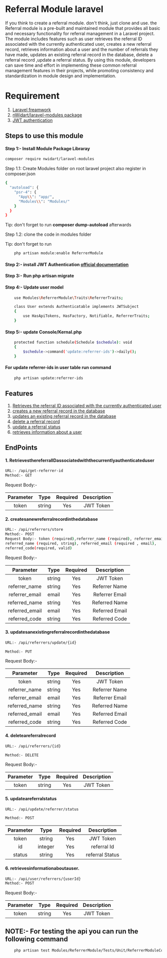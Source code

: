 # Referral Module laravel

If you think to create a referral module. don't think, just clone and use. the Referral module is a pre-built and maintained module that provides all basic and necessary functionality for referral management in a Laravel project. The module includes features such as user retrieves the referral ID associated with the currently authenticated user, creates a new referral record, retrieves information about a user and the number of referrals they have made, updates an existing referral record in the database, delete a referral record ,update a referral status. By using this module, developers can save time and effort in implementing these common referral management features in their projects, while promoting consistency and standardization in module design and implementation.

# Requirement

1. [Laravel freamwork](https://laravel.com/) 
2. [nWidart/laravel-modules package](https://nwidart.com/laravel-modules/v6/installation-and-setup)
3. [JWT authentication](https://jwt-auth.readthedocs.io/en/develop/)

## Steps to use this module

#### Step 1:- Install Module Package Libraray


```bash
composer require nwidart/laravel-modules
```
Step 1.1: Create Modules folder on root laravel project also register in composer.json

``` bash
{
  "autoload": {
    "psr-4": {
      "App\\": "app/",
      "Modules\\": "Modules/"
    }
  }
}
```
Tip: don't forget to run <b>composer dump-autoload</b> afterwards

Step 1.2: clone the code in modules folder

Tip: don't forget to run 

``` bash
    php artisan module:enable ReferrerModule
```

#### Step 2:- install JWT Authentication [official documentation](https://jwt-auth.readthedocs.io/en/develop/)

#### Step 3:- Run php artisan migrate

#### Step 4:- Update user model 

``` bash
    use Modules\ReferrerModule\Traits\ReferrerTraits;

    class User extends Authenticatable implements JWTSubject
    {
        use HasApiTokens, HasFactory, Notifiable, ReferrerTraits;
    }
```

#### Step 5:- update Console/Kernal.php 

``` bash
    protected function schedule(Schedule $schedule): void
    {
        $schedule->command('update:referrer-ids')->daily();
    }
```

#### For update referrer-ids in user table run command

``` bash
    php artisan update:referrer-ids
```
## Features

1) [Retrieves the referral ID associated with the currently authenticated user](#1-retrievesthereferralidassociatedwiththecurrentlyauthenticateduser)
2) [creates a new referral record in the database](#2-createsanewreferralrecordinthedatabase)
3) [updates an existing referral record in the database](#3-updatesanexistingreferralrecordinthedatabase)
4) [delete a referral record](#4-deleteareferralrecord)
5) [update a referral status](#5-updateareferralstatus)
6) [retrieves information about a user](#6-retrievesinformationaboutauser)

## EndPoints

#### 1. RetrievesthereferralIDassociatedwiththecurrentlyauthenticateduser

```bash
URL:- /api/get-referrer-id
Method:- GET
```
Request Body:- 

|    Parameter        |     Type           |     Required        |          Description           |
|:-------------------:|:------------------:|:-------------------:|:------------------------------:|
|     token           |     string         |       Yes           |      JWT Token                 |

#### 2. createsanewreferralrecordinthedatabase

```bash
URL:- /api/referrers/store
Method:- POST
Request Body:- token (required),referrer_name (required), referrer_email (required , email)
referred_name (required, string), referred_email (required , email),
referred_code(required, valid)
```

Request Body:- 

|    Parameter        |     Type           |     Required        |          Description           |
|:-------------------:|:------------------:|:-------------------:|:------------------------------:|
|     token           |     string         |       Yes           |      JWT Token                 |
|     referrer_name   |     string         |       Yes           |      Referrer Name             |
|     referrer_email  |     email          |       Yes           |      Referrer Email            |
|     referred_name   |     string         |       Yes           |      Referred Name             |
|     referred_email  |     email          |       Yes           |      Referred Email            |
|     referred_code   |     string         |       Yes           |      Referred Code             |

#### 3. updatesanexistingreferralrecordinthedatabase

```bash
URL:- /api/referrers/update/{id}

Method:- PUT
```
Request Body:- 

|    Parameter        |     Type           |     Required        |          Description           |
|:-------------------:|:------------------:|:-------------------:|:------------------------------:|
|     token           |     string         |       Yes           |      JWT Token                 |
|     referrer_name   |     string         |       Yes           |      Referrer Name             |
|     referrer_email  |     email          |       Yes           |      Referrer Email            |
|     referred_name   |     string         |       Yes           |      Referred Name             |
|     referred_email  |     email          |       Yes           |      Referred Email            |
|     referred_code   |     string         |       Yes           |      Referred Code             |

#### 4. deleteareferralrecord

```bash
URL:- /api/referrers/{id}

Method:- DELETE
```

Request Body:- 

|    Parameter        |     Type           |     Required        |          Description           |
|:-------------------:|:------------------:|:-------------------:|:------------------------------:|
|     token           |     string         |       Yes           |      JWT Token                 |

#### 5. updateareferralstatus

```bash
URL:- /api/update/referrer/status

Method:- POST
```

|    Parameter        |     Type           |     Required        |          Description           |
|:-------------------:|:------------------:|:-------------------:|:------------------------------:|
|     token           |     string         |       Yes           |      JWT Token                 |
|     id              |     integer        |       Yes           |      referral Id               |
|     status          |     string         |       Yes           |      referral Status           |

#### 6. retrievesinformationaboutauser.

```bash
URL:- /api/user/referrers/{userId}
Method:- POST
```

Request Body:- 

|    Parameter        |     Type           |     Required        |          Description           |
|:-------------------:|:------------------:|:-------------------:|:------------------------------:|
|     token           |     string         |       Yes           |      JWT Token                 |

## NOTE:- For testing the api you can run the following command


```bash
    php artisan test Modules/ReferrerModule/Tests/Unit/ReferrerModuleControllerTest.php
```
